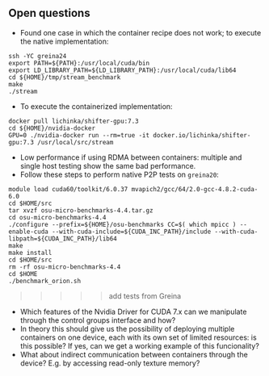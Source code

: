 ## Open questions

* Found one case in which the container recipe does not work; to execute the native implementation:
```
ssh -YC greina24
export PATH=${PATH}:/usr/local/cuda/bin
export LD_LIBRARY_PATH=${LD_LIBRARY_PATH}:/usr/local/cuda/lib64
cd ${HOME}/tmp/stream_benchmark
make
./stream
```
* To execute the containerized implementation:
```
docker pull lichinka/shifter-gpu:7.3
cd ${HOME}/nvidia-docker
GPU=0 ./nvidia-docker run --rm=true -it docker.io/lichinka/shifter-gpu:7.3 /usr/local/src/stream
```
* Low performance if using RDMA between containers: multiple and single host testing show the same bad performance.
* Follow these steps to perform native P2P tests on `greina20`:
```
module load cuda60/toolkit/6.0.37 mvapich2/gcc/64/2.0-gcc-4.8.2-cuda-6.0
cd $HOME/src
tar xvzf osu-micro-benchmarks-4.4.tar.gz
cd osu-micro-benchmarks-4.4
./configure --prefix=${HOME}/osu-benchmarks CC=$( which mpicc ) --enable-cuda --with-cuda-include=${CUDA_INC_PATH}/include --with-cuda-libpath=${CUDA_INC_PATH}/lib64
make
make install
cd $HOME/src
rm -rf osu-micro-benchmarks-4.4
cd $HOME
./benchmark_orion.sh
```

>>>>> add tests from Greina

* Which features of the Nvidia Driver for CUDA 7.x can we manipulate through the control groups interface and how?
* In theory this should give us the possibility of deploying multiple containers on one device, each with its own set of limited resources: is this possible? If yes, can we get a working example of this funcionality?
* What about indirect communication between containers through the device? E.g. by accessing read-only texture memory?
